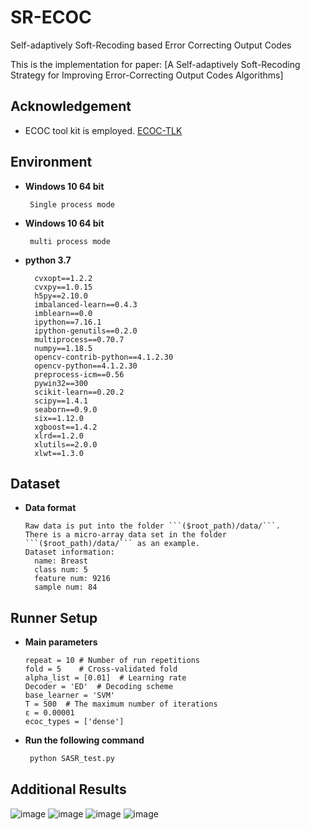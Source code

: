 # SR-ECOC

Self-adaptively Soft-Recoding based Error Correcting Output Codes

This is the implementation for paper: [A Self-adaptively Soft-Recoding Strategy for Improving Error-Correcting Output Codes Algorithms]
## Acknowledgement

- ECOC tool kit is employed. [ECOC-TLK](<https://github.com/MLDMXM2017/ECOC_TLK>)

## Environment

- **Windows 10 64 bit**
   ```
    Single process mode
   ```
- **Windows 10 64 bit** 
   ```
    multi process mode
   ```

- **python 3.7**
  ```
    cvxopt==1.2.2
    cvxpy==1.0.15
    h5py==2.10.0
    imbalanced-learn==0.4.3
    imblearn==0.0
    ipython==7.16.1
    ipython-genutils==0.2.0
    multiprocess==0.70.7
    numpy==1.18.5
    opencv-contrib-python==4.1.2.30
    opencv-python==4.1.2.30
    preprocess-icm==0.56
    pywin32==300
    scikit-learn==0.20.2
    scipy==1.4.1
    seaborn==0.9.0
    six==1.12.0
    xgboost==1.4.2
    xlrd==1.2.0
    xlutils==2.0.0
    xlwt==1.3.0
  ```
  
## Dataset

- **Data format**
  ```data info
  Raw data is put into the folder ```($root_path)/data/```.
  There is a micro-array data set in the folder ```($root_path)/data/``` as an example. 
  Dataset information:
    name: Breast
    class num: 5
    feature num: 9216
    sample num: 84
  ```

## Runner Setup

- **Main parameters**
  ```params
  repeat = 10 # Number of run repetitions
  fold = 5    # Cross-validated fold
  alpha_list = [0.01]  # Learning rate
  Decoder = 'ED'  # Decoding scheme
  base_learner = 'SVM' 
  T = 500  # The maximum number of iterations
  ε = 0.00001  
  ecoc_types = ['dense']
   ```
- **Run the following command**
  ```python
   python SASR_test.py
  ```

## Additional Results
![image](https://github.com/mldmxm/SA-soft-recoding/blob/main/A1.jpg)
![image](https://github.com/mldmxm/SA-soft-recoding/blob/main/A2.jpg)
![image](https://github.com/mldmxm/SA-soft-recoding/blob/main/A3.jpg)
![image](https://github.com/mldmxm/SA-soft-recoding/blob/main/A4.jpg)

